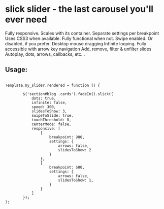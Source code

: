 
# slick slider - the last carousel you'll ever need

Fully responsive. Scales with its container.
Separate settings per breakpoint
Uses CSS3 when available. Fully functional when not.
Swipe enabled. Or disabled, if you prefer.
Desktop mouse dragging
Infinite looping.
Fully accessible with arrow key navigation
Add, remove, filter & unfilter slides
Autoplay, dots, arrows, callbacks, etc...



## Usage:
````

Template.my_slider.rendered = function () {

        $('section#blog .cards').fadeIn().slick({
            dots: true,
            infinite: false,
            speed: 300,
            slidesToShow: 3,
            swipeToSlide: true,
            touchThreshold: 8,
            centerMode: false,
            responsive: [
                {
                    breakpoint: 980,
                    settings: {
                        arrows: false,
                        slidesToShow: 2
                    }
                },
                {
                    breakpoint: 600,
                    settings: {
                        arrows: false,
                        slidesToShow: 1,
                    }
                }
            ]
        });
};

````
